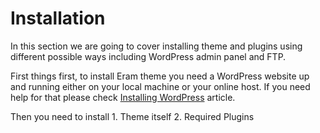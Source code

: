 # Installation

In this section we are going to cover installing theme and plugins using different possible ways including WordPress admin panel and FTP.

First things first, to install Eram theme you need a WordPress website up and running either on your local machine or your online host. If you need help for that please check [Installing WordPress](https://codex.wordpress.org/Installing_WordPress) article.

Then you need to install 1. Theme itself 2. Required Plugins

